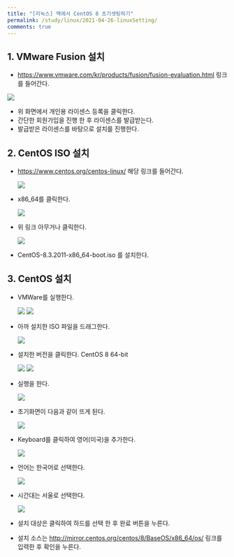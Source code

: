 ```yaml
---
title: "[리눅스] 맥에서 CentOS 8 초기셋팅하기"
permalink: /study/linux/2021-04-26-linuxSetting/
comments: true
---
```


## 1. VMware Fusion 설치

- https://www.vmware.com/kr/products/fusion/fusion-evaluation.html 링크를 들어간다.

![](/assets/images/linuxInstall/vmware.png)

- 위 화면에서 개인용 라이센스 등록을 클릭한다.
- 간단한 회원가입을 진행 한 후 라이센스를 발급받는다.
- 발급받은 라이센스를 바탕으로 설치를 진행한다.

## 2. CentOS ISO 설치

- https://www.centos.org/centos-linux/ 해당 링크를 들어간다.

  ![](/assets/images/linuxInstall/centos_1.png)

- x86_64를 클릭한다.

  ![](/assets/images/linuxInstall/centos_2.png)

- 위 링크 아무거나 클릭한다.

  ![](/assets/images/linuxInstall/centos_3.png)

- CentOS-8.3.2011-x86_64-boot.iso 를 설치한다.

## 3. CentOS 설치

- VMWare를 실행한다.

  ![](/assets/images/linuxInstall/centInstall1.png)
  ![](/assets/images/linuxInstall/centInstall2.png)

- 아까 설치한 ISO 파일을 드래그한다.

  ![](/assets/images/linuxInstall/centInstall3.png)

- 설치한 버전을 클릭한다. CentOS 8 64-bit

  ![](/assets/images/linuxInstall/centInstall4.png)
  ![](/assets/images/linuxInstall/centInstall6.png)

- 실행을 한다.

  ![](/assets/images/linuxInstall/os1.png)

- 초기화면이 다음과 같이 뜨게 된다.

  ![](/assets/images/linuxInstall/os2.png)

- Keyboard를 클릭하여 영어(미국)을 추가한다.

  ![](/assets/images/linuxInstall/os3.png)

- 언어는 한국어로 선택한다.

  ![](/assets/images/linuxInstall/os4.png)

- 시간대는 서울로 선택한다.

  ![](/assets/images/linuxInstall/os5.png)

- 설치 대상은 클릭하여 하드를 선택 한 후 완료 버튼을 누른다.
- 설치 소스는 http://mirror.centos.org/centos/8/BaseOS/x86_64/os/ 링크를 입력한 후 확인을 누른다.
